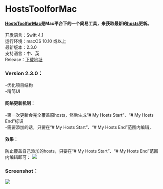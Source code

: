 # HostsToolforMac

#### [**HostsToolforMac**](https://github.com/ZzzM/HostToolforMac)是Mac平台下的一个简易工具，来获取最新的[**hosts**](https://github.com/racaljk/hosts.git)更新。
开发语言：Swift 4.1<br/>
运行环境：macOS 10.10 或以上<br/>
最新版本：2.3.0 <br/>
支持语言：中、英 <br/>
Release：[下载地址](https://github.com/ZzzM/HostsToolforMac/releases)

### Version 2.3.0：
-优化项目结构<br/>
-精简UI

#### 网络更新机制：
-第一次更新会完全覆盖原hosts，然后生成“# My Hosts Start”、“# My Hosts End”标识<br/>
-需要添加的话，只要在“# My Hosts Start”、“# My Hosts End”范围内编辑，

#### 效果：

防止覆盖自己添加的hosts，只要在“# My Hosts Start”、“# My Hosts End”范围内编辑即可：
![](https://ws1.sinaimg.cn/large/77a575a6gy1fgqag558xxj20kj0e70ul.jpg)

### Screenshot：
![](https://ws1.sinaimg.cn/large/77a575a6gy1frnff3nq3rg208w063b2a.gif)
